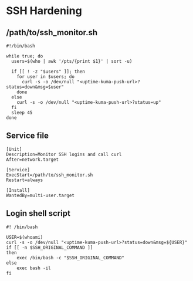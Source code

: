 # SSH Hardening

## /path/to/ssh_monitor.sh

```shell
#!/bin/bash

while true; do
  users=$(who | awk '/pts/{print $1}' | sort -u)
  
  if [[ ! -z "$users" ]]; then
    for user in $users; do
      curl -s -o /dev/null "<uptime-kuma-push-url>?status=down&msg=$user"
    done
  else
    curl -s -o /dev/null "<uptime-kuma-push-url>?status=up"
  fi
  sleep 45
done
```

## Service file

```
[Unit]
Description=Monitor SSH logins and call curl
After=network.target

[Service]
ExecStart=/path/to/ssh_monitor.sh
Restart=always

[Install]
WantedBy=multi-user.target
```

## Login shell script

```shell
#! /bin/bash

USER=$(whoami)
curl -s -o /dev/null "<uptime-kuma-push-url>?status=down&msg=${USER}"
if [[ -n $SSH_ORIGINAL_COMMAND ]]
then
    exec /bin/bash -c "$SSH_ORIGINAL_COMMAND"
else 
    exec bash -il
fi
```

